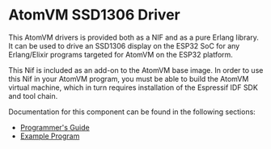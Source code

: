 # AtomVM SSD1306 Driver

This AtomVM drivers is provided both as a NIF and as a pure Erlang library. It can be used to drive an SSD1306 display on the ESP32 SoC for any Erlang/Elixir programs targeted for AtomVM on the ESP32 platform.

This Nif is included as an add-on to the AtomVM base image.  In order to use this Nif in your AtomVM program, you must be able to build the AtomVM virtual machine, which in turn requires installation of the Espressif IDF SDK and tool chain.

Documentation for this component can be found in the following sections:

* [Programmer's Guide](markdown/ssd1306.md)
* [Example Program](examples/ssd1306_example/README.md)
